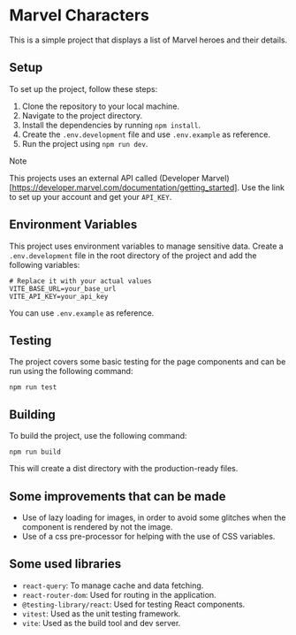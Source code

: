 # Marvel Characters

This is a simple project that displays a list of Marvel heroes and their details.

## Setup

To set up the project, follow these steps:

1. Clone the repository to your local machine.
2. Navigate to the project directory.
3. Install the dependencies by running `npm install`.
4. Create the `.env.development` file and use `.env.example` as reference.
5. Run the project using `npm run dev`.

> [!NOTE]
> This projects uses an external API called (Developer Marvel)[https://developer.marvel.com/documentation/getting_started]. Use the link to set up your account and get your `API_KEY`.

## Environment Variables

This project uses environment variables to manage sensitive data. Create a `.env.development` file in the root directory of the project and add the following variables:

```env
# Replace it with your actual values
VITE_BASE_URL=your_base_url
VITE_API_KEY=your_api_key
```
You can use `.env.example` as reference.

## Testing
The project covers some basic testing for the page components and can be run using the following command:

```
npm run test
```

## Building
To build the project, use the following command:

```
npm run build
```

This will create a dist directory with the production-ready files.

## Some improvements that can be made
- Use of lazy loading for images, in order to avoid some glitches when the component is rendered by not the image.
- Use of a css pre-processor for helping with the use of CSS variables.

## Some used libraries
- `react-query`: To manage cache and data fetching.
- `react-router-dom`: Used for routing in the application.
- `@testing-library/react`: Used for testing React components.
- `vitest`: Used as the unit testing framework.
- `vite`: Used as the build tool and dev server.